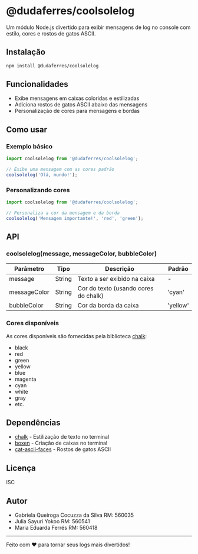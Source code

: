 # @dudaferres/coolsolelog

Um módulo Node.js divertido para exibir mensagens de log no console com estilo, cores e rostos de gatos ASCII.

## Instalação

```bash
npm install @dudaferres/coolsolelog
```

## Funcionalidades

- Exibe mensagens em caixas coloridas e estilizadas
- Adiciona rostos de gatos ASCII abaixo das mensagens
- Personalização de cores para mensagens e bordas

## Como usar

### Exemplo básico

```javascript
import coolsolelog from '@dudaferres/coolsolelog';

// Exibe uma mensagem com as cores padrão
coolsolelog('Olá, mundo!');
```

### Personalizando cores

```javascript
import coolsolelog from '@dudaferres/coolsolelog';

// Personaliza a cor da mensagem e da borda
coolsolelog('Mensagem importante!', 'red', 'green');
```

## API

### coolsolelog(message, messageColor, bubbleColor)

| Parâmetro | Tipo | Descrição | Padrão |
|-----------|------|-----------|--------|
| message | String | Texto a ser exibido na caixa | - |
| messageColor | String | Cor do texto (usando cores do chalk) | 'cyan' |
| bubbleColor | String | Cor da borda da caixa | 'yellow' |

### Cores disponíveis

As cores disponíveis são fornecidas pela biblioteca [chalk](https://github.com/chalk/chalk):

- black
- red
- green
- yellow
- blue
- magenta
- cyan
- white
- gray
- etc.

## Dependências

- [chalk](https://github.com/chalk/chalk) - Estilização de texto no terminal
- [boxen](https://github.com/sindresorhus/boxen) - Criação de caixas no terminal
- [cat-ascii-faces](https://github.com/melaniecebula/cat-ascii-faces) - Rostos de gatos ASCII

## Licença

ISC

## Autor

- Gabriela Queiroga Cocuzza da Silva RM: 560035
- Julia Sayuri Yokoo RM: 560541
- Maria Eduarda Ferrés RM: 560418

---

Feito com ❤️ para tornar seus logs mais divertidos! 
